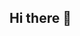 ## Hi there 👋

<!--
**Mirela4407/Mirela4407** is a ✨ _special_ ✨ repository because its `README.md` (this file) appears on your GitHub profile.

Here are some ideas to get you started:

- 🔭 I’m currently working in Alura, scratch and P5.js/JavaScript 
- 🌱 I’m currently doing programming 
- 👯 I’m looking to collaborate on projects
- 🤔 I’m looking for help with advanced projects 
- 💬 Ask me about ...
- 📫 How to reach me: 00001105394153sp@al.educacao.sp.gov.br
- 😄 Pronouns: she/her
- ⚡ Fun fact: new things

